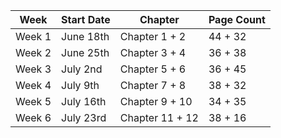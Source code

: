 | Week | Start Date | Chapter | Page Count |
| - | - | - | - |
| Week 1 | June 18th | Chapter 1 + 2 | 44 + 32 | 
| Week 2 | June 25th | Chapter 3 + 4 | 36 + 38 | 
| Week 3 | July 2nd | Chapter 5 + 6 | 36 + 45 | 
| Week 4 | July 9th | Chapter 7 + 8 | 38 + 32 | 
| Week 5 | July 16th | Chapter 9 + 10 | 34 + 35 | 
| Week 6 | July 23rd | Chapter 11 + 12 | 38 + 16 |

